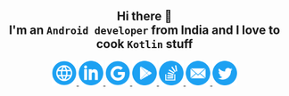 <div align=center>
    <h2>Hi there 👋<br>I'm an <code>Android developer</code> from India and I love to cook <code>Kotlin</code> stuff<br></h2>
    <a href="http://jayasuryat.com/">
        <img width="44px" src="icons/ic_website.svg" />
    </a>
    <a href="https://www.linkedin.com/in/jayasuryat/">
        <img width="44px" src="icons/ic_linkedin.svg" />
    </a>
    <a href="https://devlibrary.withgoogle.com/authors/jayasuryat">
        <img width="44px" src="icons/ic_google.svg" />
    </a>
    <a href="https://play.google.com/store/apps/developer?id=Jaya+Surya+Thotapalli&hl=en-IN">
        <img width="44px" src="icons/ic_playstore.svg" />
    </a>
    <a href="https://stackoverflow.com/users/10323788/jaya-surya-thotapalli">
        <img width="44px" src="icons/ic_stackoverflow.svg" />
    </a>
    <a href="mailto:jayasurya.thotapalli@gmail.com">
        <img width="44px" src="icons/ic_email.svg" />
    </a>
    <a href="https://twitter.com/jaya_surya_t">
        <img width="44px" src="icons/ic_twitter.svg" />
    </a>
</div>

<!--
**jayasuryat/jayasuryat** is a ✨ _special_ ✨ repository because its `README.md` (this file) appears on your GitHub profile.

Here are some ideas to get you started:

- 🔭 I’m currently working on ...
- 🌱 I’m currently learning ...
- 👯 I’m looking to collaborate on ...
- 🤔 I’m looking for help with ...
- 💬 Ask me about ...
- 📫 How to reach me: ...
- 😄 Pronouns: ...
- ⚡ Fun fact: ...
-->
